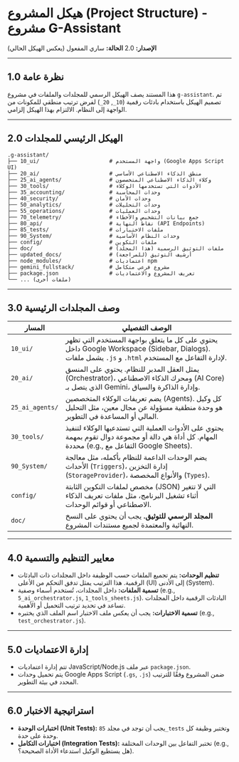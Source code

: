 # هيكل المشروع (Project Structure) - مشروع G-Assistant

**الإصدار:** 2.0
**الحالة:** ساري المفعول (يعكس الهيكل الحالي)

---

## 1.0 نظرة عامة

هذا المستند يصف الهيكل الرسمي للمجلدات والملفات في مشروع `g-assistant`. تم تصميم الهيكل باستخدام بادئات رقمية (`10_`, `20_`) لفرض ترتيب منطقي للمكونات من الواجهة إلى النظام. الالتزام بهذا الهيكل إلزامي.

---

## 2.0 الهيكل الرئيسي للمجلدات

```
.g-assistant/
├── 10_ui/                      # واجهة المستخدم (Google Apps Script UI)
├── 20_ai/                      # منطق الذكاء الاصطناعي الأساسي
├── 25_ai_agents/               # وكلاء الذكاء الاصطناعي المتخصصون
├── 30_tools/                   # الأدوات التي تستخدمها الوكلاء
├── 35_accounting/              # وحدات المحاسبة
├── 40_security/                # وحدات الأمان
├── 50_analytics/               # وحدات التحليلات
├── 55_operations/              # وحدات العمليات
├── 70_telemetry/               # جمع بيانات التشخيص والأخطاء
├── 80_api/                     # نقاط النهاية (API Endpoints)
├── 85_tests/                   # ملفات الاختبارات
├── 90_System/                  # وحدات النظام الأساسية
├── config/                     # ملفات التكوين
├── doc/                        # ملفات التوثيق الرسمية (هذا المجلد)
├── updated_docs/               # أرشيف التوثيق (للمراجعة)
├── node_modules/               # اعتماديات npm
├── gemini_fullstack/           # مشروع فرعي متكامل
├── package.json                # تعريف المشروع والاعتماديات
└── ... (ملفات أخرى)
```

---

## 3.0 وصف المجلدات الرئيسية

| المسار | الوصف التفصيلي |
| --- | --- |
| `10_ui/` | يحتوي على كل ما يتعلق بواجهة المستخدم التي تظهر داخل Google Workspace (Sidebar, Dialogs). يشمل ملفات `.js` و `.html` لإدارة التفاعل مع المستخدم. |
| `20_ai/` | يمثل العقل المدبر للنظام. يحتوي على المنسق (Orchestrator)، ومحرك الذكاء الاصطناعي (AI Core) الذي يتصل بـ Gemini، وإدارة الذاكرة والسياق. |
| `25_ai_agents/` | يضم تعريفات الوكلاء المتخصصين (Agents). كل وكيل هو وحدة منطقية مسؤولة عن مجال معين، مثل التحليل المالي أو المساعدة في التطوير. |
| `30_tools/` | يحتوي على الأدوات العملية التي تستدعيها الوكلاء لتنفيذ المهام. كل أداة هي دالة أو مجموعة دوال تقوم بمهمة محددة (e.g., التفاعل مع Google Sheets). |
| `90_System/` | يضم الوحدات الداعمة للنظام بأكمله، مثل معالجة الأحداث (`Triggers`)، إدارة التخزين (`StorageProvider`)، والأنواع المخصصة (`Types`). |
| `config/` | مخصص لملفات التكوين الثابتة (JSON) التي لا تتغير أثناء تشغيل البرنامج، مثل ملفات تعريف الذكاء الاصطناعي أو قوائم الوحدات. |
| `doc/` | **المجلد الرسمي للتوثيق.** يجب أن يحتوي على النسخ النهائية والمعتمدة لجميع مستندات المشروع. |

---

## 4.0 معايير التنظيم والتسمية

- **تنظيم الوحدات:** يتم تجميع الملفات حسب الوظيفة داخل المجلدات ذات البادئات الرقمية. هذا الترتيب يمثل تدفق التحكم من الأعلى (UI) إلى الأدنى (System).
- **تسمية الملفات:** داخل المجلدات، تُستخدم أسماء وصفية (e.g., `5_ai_orchestrator.js`, `1_tools_sheets.js`). البادئات الرقمية داخل المجلدات تساعد في تحديد ترتيب التحميل أو الأهمية.
- **تسمية الاختبارات:** يجب أن يعكس ملف الاختبار اسم الملف الذي يختبره (e.g., `test_orchestrator.js`).

---

## 5.0 إدارة الاعتماديات

- تتم إدارة اعتماديات JavaScript/Node.js عبر ملف `package.json`.
- يتم تحميل وحدات Google Apps Script (`.gs`, `.js`) ضمن المشروع وفقًا للترتيب المحدد في بيئة التطوير.

---

## 6.0 استراتيجية الاختبار

- **اختبارات الوحدة (Unit Tests):** يجب أن توجد في مجلد `85_tests` وتختبر وظيفة كل وحدة على حدة.
- **اختبارات التكامل (Integration Tests):** تختبر التفاعل بين الوحدات المختلفة (e.g., هل يستطيع الوكيل استدعاء الأداة الصحيحة؟).
